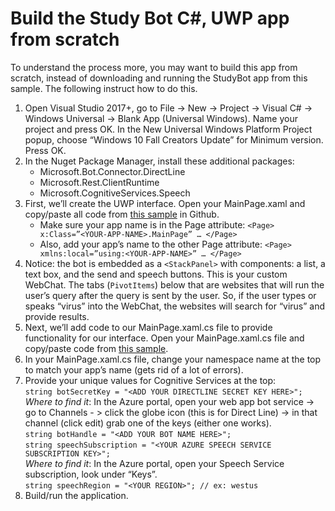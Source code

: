 # Build the Study Bot C#, UWP app from scratch

To understand the process more, you may want to build this app from scratch, instead of downloading and running the StudyBot app from this sample. The following instruct how to do this.

1. Open Visual Studio 2017+, go to File -> New -> Project -> Visual C# -> Windows Universal -> Blank App (Universal Windows). Name your project and press OK. In the New Universal Windows Platform Project popup, choose “Windows 10 Fall Creators Update” for Minimum version. Press OK.
1. In the Nuget Package Manager, install these additional packages:
   * Microsoft.Bot.Connector.DirectLine
   * Microsoft.Rest.ClientRuntime
   * Microsoft.CognitiveServices.Speech
1. First, we’ll create the UWP interface. Open your MainPage.xaml and copy/paste all code from [this sample](https://raw.githubusercontent.com/Azure-Samples/cognitive-services-studybot-csharp/master/StudyBot/StudyBot/MainPage.xaml) in Github. 
   * Make sure your app name is in the Page attribute:
     `<Page> x:Class=”<YOUR-APP-NAME>.MainPage” … </Page>`
   * Also, add your app’s name to the other Page attribute: 
     `<Page> xmlns:local=”using:<YOUR-APP-NAME>” … </Page>`
1. Notice: the bot is embedded as a `<StackPanel>` with components: a list, a text box, and the send and speech buttons. This is your custom WebChat. The tabs (`PivotItems`) below that are websites that will run the user’s query after the query is sent by the user. So, if the user types or speaks “virus” into the WebChat, the websites will search for “virus” and provide results.
1. Next, we’ll add code to our MainPage.xaml.cs file to provide functionality for our interface. Open your MainPage.xaml.cs file and copy/paste code from [this sample](https://raw.githubusercontent.com/Azure-Samples/cognitive-services-studybot-csharp/master/StudyBot/StudyBot/MainPage.xaml.cs).
1. In your MainPage.xaml.cs file, change your namespace name at the top to match your app’s name (gets rid of a lot of errors).
1. Provide your unique values for Cognitive Services at the top: <br>
   `string botSecretKey = "<ADD YOUR DIRECTLINE SECRET KEY HERE>";`<br>
   *Where to find it*: In the Azure portal, open your web app bot service -> go to Channels - > click the globe icon (this is for Direct Line) -> in that channel (click edit) grab one of the keys (either one works).<br>
   `string botHandle = "<ADD YOUR BOT NAME HERE>";`<br>
   `string speechSubscription = "<YOUR AZURE SPEECH SERVICE SUBSCRIPTION KEY>";`<br>
   *Where to find it*: In the Azure portal, open your Speech Service subscription, look under “Keys”.<br>
   `string speechRegion = "<YOUR REGION>"; // ex: westus`<br>
1. Build/run the application.



